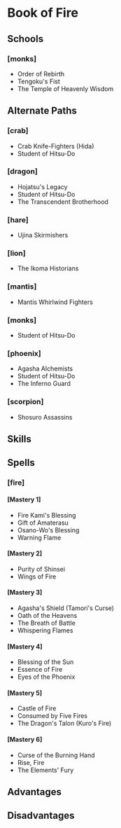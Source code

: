 
Book of Fire
============

Schools
-------

### [monks]
* Order of Rebirth
* Tengoku's Fist
* The Temple of Heavenly Wisdom

Alternate Paths
---------------

### [crab]
* Crab Knife-Fighters (Hida)
* Student of Hitsu-Do

### [dragon]
* Hojatsu's Legacy
* Student of Hitsu-Do
* The Transcendent Brotherhood

### [hare]
* Ujina Skirmishers

### [lion]
* The Ikoma Historians

### [mantis]
* Mantis Whirlwind Fighters

### [monks]
* Student of Hitsu-Do

### [phoenix]
* Agasha Alchemists
* Student of Hitsu-Do
* The Inferno Guard

### [scorpion]
* Shosuro Assassins

Skills
------

Spells
------

### [fire]

#### [Mastery 1]
* Fire Kami's Blessing
* Gift of Amaterasu
* Osano-Wo's Blessing
* Warning Flame

#### [Mastery 2]
* Purity of Shinsei 
* Wings of Fire

#### [Mastery 3]
* Agasha's Shield (Tamori's Curse)
* Oath of the Heavens
* The Breath of Battle
* Whispering Flames

#### [Mastery 4]
* Blessing of the Sun
* Essence of Fire
* Eyes of the Phoenix

#### [Mastery 5]
* Castle of Fire
* Consumed by Five Fires
* The Dragon's Talon (Kuro's Fire)

#### [Mastery 6]
* Curse of the Burning Hand
* Rise, Fire
* The Elements' Fury

Advantages
----------

Disadvantages
-------------
